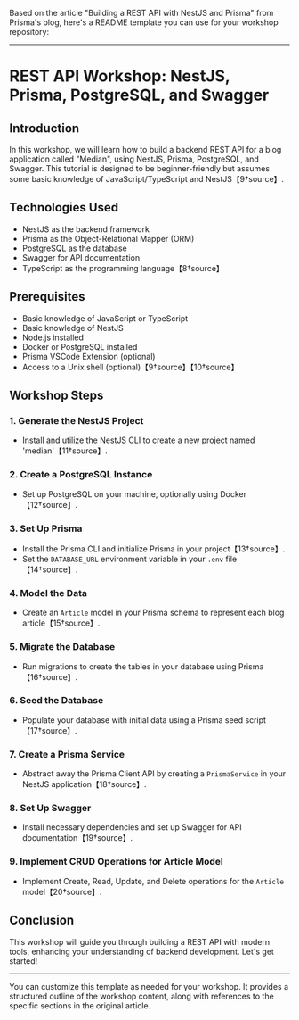 Based on the article "Building a REST API with NestJS and Prisma" from Prisma's blog, here's a README template you can use for your workshop repository:

---

# REST API Workshop: NestJS, Prisma, PostgreSQL, and Swagger

## Introduction
In this workshop, we will learn how to build a backend REST API for a blog application called "Median", using NestJS, Prisma, PostgreSQL, and Swagger. This tutorial is designed to be beginner-friendly but assumes some basic knowledge of JavaScript/TypeScript and NestJS【9†source】.

## Technologies Used
- NestJS as the backend framework
- Prisma as the Object-Relational Mapper (ORM)
- PostgreSQL as the database
- Swagger for API documentation
- TypeScript as the programming language【8†source】

## Prerequisites
- Basic knowledge of JavaScript or TypeScript
- Basic knowledge of NestJS
- Node.js installed
- Docker or PostgreSQL installed
- Prisma VSCode Extension (optional)
- Access to a Unix shell (optional)【9†source】【10†source】

## Workshop Steps

### 1. Generate the NestJS Project
- Install and utilize the NestJS CLI to create a new project named 'median'【11†source】.

### 2. Create a PostgreSQL Instance
- Set up PostgreSQL on your machine, optionally using Docker【12†source】.

### 3. Set Up Prisma
- Install the Prisma CLI and initialize Prisma in your project【13†source】.
- Set the `DATABASE_URL` environment variable in your `.env` file【14†source】.

### 4. Model the Data
- Create an `Article` model in your Prisma schema to represent each blog article【15†source】.

### 5. Migrate the Database
- Run migrations to create the tables in your database using Prisma【16†source】.

### 6. Seed the Database
- Populate your database with initial data using a Prisma seed script【17†source】.

### 7. Create a Prisma Service
- Abstract away the Prisma Client API by creating a `PrismaService` in your NestJS application【18†source】.

### 8. Set Up Swagger
- Install necessary dependencies and set up Swagger for API documentation【19†source】.

### 9. Implement CRUD Operations for Article Model
- Implement Create, Read, Update, and Delete operations for the `Article` model【20†source】.

## Conclusion
This workshop will guide you through building a REST API with modern tools, enhancing your understanding of backend development. Let's get started!

---

You can customize this template as needed for your workshop. It provides a structured outline of the workshop content, along with references to the specific sections in the original article.
